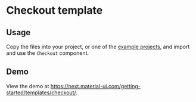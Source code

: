 # Checkout template

## Usage

Copy the files into your project, or one of the [example projects](https://github.com/mui-org/material-ui/tree/next/examples), and import and use the `Checkout` component.

## Demo

View the demo at https://next.material-ui.com/getting-started/templates/checkout/.
